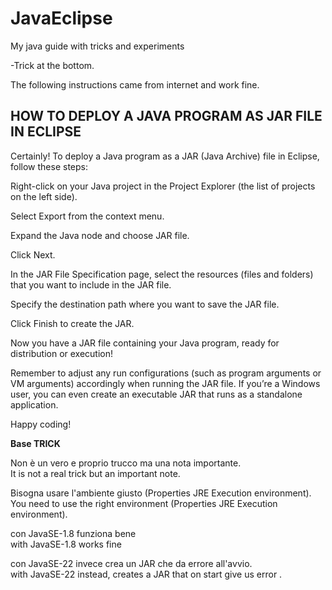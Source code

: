# JavaEclipse
My java guide with tricks and experiments

-Trick at the bottom.

The following instructions came from internet and work fine.


## <b>HOW TO DEPLOY A JAVA PROGRAM AS JAR FILE IN ECLIPSE</b>
 
Certainly! To deploy a Java program as a JAR (Java Archive) file in Eclipse,
follow these steps:

Right-click on your Java project in the Project Explorer (the list of
projects on the left side).

Select Export from the context menu.

Expand the Java node and choose JAR file.

Click Next.

In the JAR File Specification page, select the resources (files and folders)
that you want to include in the JAR file.

Specify the destination path where you want to save the JAR file.

Click Finish to create the JAR.

Now you have a JAR file containing your Java program, ready for distribution
or execution!

Remember to adjust any run configurations (such as program arguments or VM
arguments) accordingly when running the JAR file. If you’re a Windows user,
you can even create an executable JAR that runs as a standalone application.

Happy coding!



<b>Base TRICK</b>

Non è un vero e proprio trucco ma una nota importante.<br>
It is not a real trick but an important note.

Bisogna usare l'ambiente giusto (Properties JRE Execution environment).<br>
You need to use the right environment (Properties JRE Execution environment).

con JavaSE-1.8 funziona bene<br>
with JavaSE-1.8 works fine

con JavaSE-22 invece crea un JAR che da errore all'avvio.<br>
with JavaSE-22 instead, creates a JAR that on start give us error .

